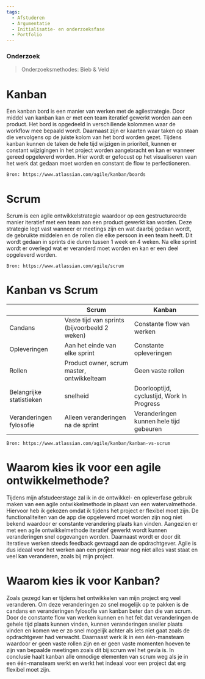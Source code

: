 ```yaml
---
tags:
  - Afstuderen
  - Argumentatie
  - Initialisatie- en onderzoeksfase
  - Portfolio
---
```

### Onderzoek
> Onderzoeksmethodes: Bieb & Veld

# Kanban
Een kanban bord is een manier van werken met de agilestrategie. Door middel van kanban kan er met een team iteratief gewerkt worden aan een product. Het bord is opgedeeld in verschillende kolommen waar de workflow mee bepaald wordt. Daarnaast zijn er kaarten waar taken op staan die vervolgens op de juiste kolom van het bord worden gezet. Tijdens kanban kunnen de taken de hele tijd wijzigen in prioriteit, kunnen er constant wijzigingen in het project worden aangebracht en kan er wanneer gereed opgeleverd worden. Hier wordt er gefocust op het visualiseren vaan het werk dat gedaan moet worden en constant de flow te perfectioneren. 

    Bron: https://www.atlassian.com/agile/kanban/boards

# Scrum
Scrum is een agile ontwikkelstrategie waardoor op een gestructureerde manier iteratief met een team aan een product gewerkt kan worden. Deze strategie legt vast wanneer er meetings zijn en wat daarbij gedaan wordt, de gebruikte middelen en de rollen die elke persoon in een team heeft. Dit wordt gedaan in sprints die duren tussen 1 week en 4 weken. Na elke sprint wordt er overlegd wat er veranderd moet worden en kan er een deel opgeleverd worden. 

    Bron: https://www.atlassian.com/agile/scrum

# Kanban vs Scrum
|                          | Scrum                                         | Kanban                                     |
| ------------------------ | --------------------------------------------- | ------------------------------------------ |
| Candans                  | Vaste tijd van sprints (bijvoorbeeld 2 weken) | Constante flow van werken                  |
| Opleveringen             | Aan het einde van elke sprint                 | Constante opleveringen                     |
| Rollen                   | Product owner, scrum master, ontwikkelteam    | Geen vaste rollen                          |
| Belangrijke statistieken | snelheid                                      | Doorlooptijd, cyclustijd, Work In Progress |
| Veranderingen fylosofie  | Alleen veranderingen na de sprint             | Veranderingen kunnen hele tijd gebeuren    |

    Bron: https://www.atlassian.com/agile/kanban/kanban-vs-scrum

# Waarom kies ik voor een agile ontwikkelmethode?
Tijdens mijn afstudeerstage zal ik in de ontwikkel- en opleverfase gebruik maken van een agile ontwikkelmethode in plaast van een watervalmethode. Hiervoor heb ik gekozen omdat ik tijdens het project er flexibel moet zijn. De functionaliteiten van de app die opgeleverd moet worden zijn nog niet bekend waardoor er constante verandering plaats kan vinden. Aangezien er met een agile ontwikkelmethode iteratief gewerkt wordt kunnen veranderingen snel opgevangen worden. Daarnaast wordt er door dit iteratieve werken steeds feedback gevraagd aan de opdrachtgever. Agile is dus ideaal voor het werken aan een project waar nog niet alles vast staat en veel kan veranderen, zoals bij mijn project.

# Waarom kies ik voor Kanban?
Zoals gezegd kan er tijdens het ontwikkelen van mijn project erg veel veranderen. Om deze veranderingen zo snel mogelijk op te pakken is de candans en veranderingen fylosofie van kanban beter dan die van scrum. Door de constante flow van werken kunnen en het feit dat veranderingen de gehele tijd plaats kunnen vinden, kunnen veranderingen sneller plaats vinden en komen we er zo snel mogelijk achter als iets niet gaat zoals de opdrachtgever had verwacht. Daarnaast werk ik in een één-mansteam waardoor er geen vaste rollen zijn en er geen vaste momenten hoeven te zijn van bepaalde meetingen zoals dit bij scrum wel het gevla is. In conclusie haalt kanban alle onnodige elementen van scrum weg als je in een één-mansteam werkt en werkt het indeaal voor een project dat erg flexibel moet zijn.